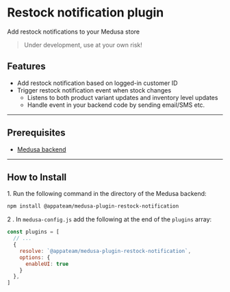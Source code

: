 # Restock notification plugin

Add restock notifications to your Medusa store

> Under development, use at your own risk!

## Features

- Add restock notification based on logged-in customer ID
- Trigger restock notification event when stock changes
  - Listens to both product variant updates and inventory level updates
  - Handle event in your backend code by sending email/SMS etc.

---

## Prerequisites

- [Medusa backend](https://docs.medusajs.com/development/backend/install)

---

## How to Install

1\. Run the following command in the directory of the Medusa backend:

```bash
npm install @appateam/medusa-plugin-restock-notification
```

2 \. In `medusa-config.js` add the following at the end of the `plugins` array:

```js
const plugins = [
  // ...
  {
    resolve: `@appateam/medusa-plugin-restock-notification`,
    options: {
      enableUI: true
    }
  },
]
```
